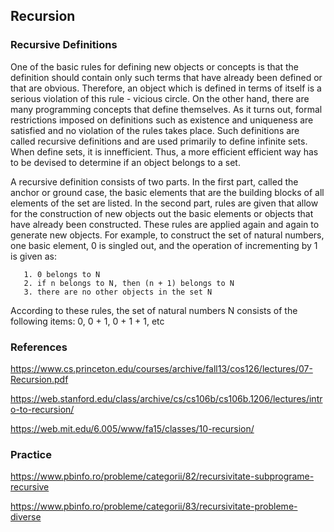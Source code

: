 Recursion
---------

### Recursive Definitions

One of the basic rules for defining new objects or concepts is that the definition should contain only such terms that
have already been defined or that are obvious. Therefore, an object which is defined in terms of itself is a serious violation
of this rule - vicious circle. On the other hand, there are many programming concepts that define themselves. As it turns out, formal
restrictions imposed on definitions such as existence and uniqueness are satisfied and no violation of the rules takes place.
Such definitions are called recursive definitions and are used primarily to define infinite sets. When define sets, it is 
innefficient. Thus, a more efficient efficient way has to be devised to determine if an object belongs to a set.

A recursive definition consists of two parts. In the first part, called the anchor or ground case, the basic elements that are
the building blocks of all elements of the set are listed. In the second part, rules are given that allow for the construction of new
objects out the basic elements or objects that have already been constructed. These rules are applied again and again to generate new objects. For
example, to construct the set of natural numbers, one basic element, 0 is singled out, and the operation of incrementing by 1 is given as:

       1. 0 belongs to N
       2. if n belongs to N, then (n + 1) belongs to N     
       3. there are no other objects in the set N
        
According to these rules, the set of natural numbers N consists of the following items: 0, 0 + 1, 0 + 1 + 1, etc 


### References

https://www.cs.princeton.edu/courses/archive/fall13/cos126/lectures/07-Recursion.pdf

https://web.stanford.edu/class/archive/cs/cs106b/cs106b.1206/lectures/intro-to-recursion/

https://web.mit.edu/6.005/www/fa15/classes/10-recursion/

### Practice

https://www.pbinfo.ro/probleme/categorii/82/recursivitate-subprograme-recursive

https://www.pbinfo.ro/probleme/categorii/83/recursivitate-probleme-diverse

